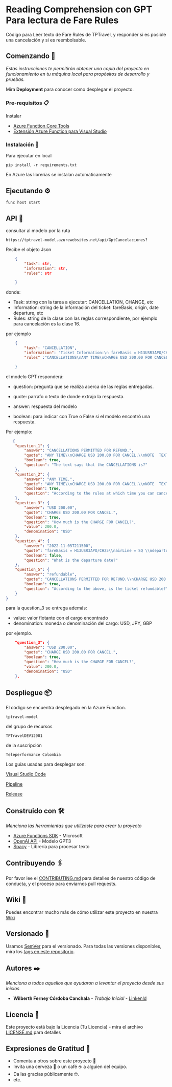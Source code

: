 # Reading Comprehension con GPT Para lectura de Fare Rules

Código para Leer texto de Fare Rules de TPTravel, y responder si es posible una cancelación y si es reembolsable. 


## Comenzando 🚀

_Estas instrucciones te permitirán obtener una copia del proyecto en funcionamiento en tu máquina local para propósitos de desarrollo y pruebas._

Mira **Deployment** para conocer como desplegar el proyecto.


### Pre-requisitos 📋

Instalar
- [Azure Function Core Tools](https://docs.microsoft.com/en-us/azure/azure-functions/functions-run-local?tabs=v4%2Cwindows%2Ccsharp%2Cportal%2Cbash)
- [Extensión Azure Function para Visual Studio](https://github.com/microsoft/vscode-azurefunctions)

### Instalación 🔧




Para ejecutar en local

```
pip install -r requirements.txt
```

En Azure las librerías se instalan automaticamente

## Ejecutando ⚙️

```
func host start
```

## API 🦉

consultar al modelo por la ruta

```
https://tptravel-model.azurewebsites.net/api/GptCancelaciones?
```

Recibe el objeto Json

```json
    {
        "task": str,
		"information": str,
		"rules": str

    }
```
donde:
- Task: string con la tarea a ejecutar: CANCELLATION, CHANGE, etc
- Information: string de la información del ticket: fareBasis, origin, date departure, etc
- Rules: string de la clase con las reglas correspondiente, por ejemplo para cancelación es la clase 16.

por ejemplo

```json
    {
        "task": "CANCELLATION",
		"information": "Ticket Information:\n fareBasis = H13USR3APO/CH25\n airLine = SQ \n departureDate = 2022-11-05T21:15:00\n route = origin: JFK\n destination: FRA \nticketNumber: 6185860002240\n ticketIssuanceDate: 2022-05-31T00:00:00+00:00\n reservationDate: 2022-05-05T21:15:00\n cancelationDate: 2022-05-10T02:15:00\n",
		"rules" :"CANCELLATIONS\nANY TIME\nCHARGE USD 200.00 FOR CANCEL.\nNOTE - TEXT BELOW NOT VALIDATED FOR AUTOPRICING.

    }
```

el modelo GPT responderá:
- question: pregunta que se realiza acerca de las reglas entregadas.

- quote: parrafo o texto de donde extrajo la respuesta.
- answer: respuesta del modelo
- boolean: para indicar con True o False si el modelo encontró una respuesta.

Por ejemplo: 

```json
   {
	"question_1": {
		"answer": "CANCELLATIONS PERMITTED FOR REFUND.",
		"quote": "ANY TIME\\nCHARGE USD 200.00 FOR CANCEL.\\nNOTE  TEXT BELOW NOT VALIDATED FOR AUTOPRICING.",
		"boolean": true,
		"question": "The text says that the CANCELLATIONS is?"
	},
	"question_2": {
		"answer": "ANY TIME.",
		"quote": "ANY TIME\\nCHARGE USD 200.00 FOR CANCEL.\\nNOTE  TEXT BELOW NOT VALIDATED FOR AUTOPRICING.",
		"boolean": true,
		"question": "According to the rules at which time you can cancel"
	},
	"question_3": {
		"answer": "USD 200.00",
		"quote": "CHARGE USD 200.00 FOR CANCEL.",
		"boolean": true,
		"question": "How much is the CHARGE FOR CANCEL?",
		"value": 200.0,
		"denomination": "USD"
	},
	"question_4": {
		"answer": "2022-11-05T211500",
		"quote": "fareBasis = H13USR3APO/CH25\\nairLine = SQ \\ndepartureDate = 2022-11-05T211500\\nroute = origin JFK\\ndestination FRA \\nticketNumber 6185860002240\\nticketIssuanceDate 2022-05-31T000000+0000\\nreservationDate 2022-05-05T211500\\ncancelationDate 2022-05-10T021500",
		"boolean": false,
		"question": "What is the departure date?"
	},
	"question_5": {
		"answer": "refundable",
		"quote": "CANCELLATIONS PERMITTED FOR REFUND.\\nCHARGE USD 200.00 FOR CANCEL.",
		"boolean": true,
		"question": "According to the above, is the ticket refundable?"
	}
}
```

para la question_3 se entrega además:

- value: valor flotante con el cargo encontrado
- denomination: moneda o denominación del cargo: USD, JPY, GBP

por ejemplo.

```json
	"question_3": {
		"answer": "USD 200.00",
		"quote": "CHARGE USD 200.00 FOR CANCEL.",
		"boolean": true,
		"question": "How much is the CHARGE FOR CANCEL?",
		"value": 200.0,
		"denomination": "USD"
	},
```




## Despliegue 📦

El código se encuentra desplegado en la Azure Function.

```
tptravel-model
```

del grupo de recursos

```
TPTravelDEV12901
```

de la suscripción

```
Teleperformance Colombia
```

Los guías usadas para desplegar son:

[Visual Studio Code](https://fecork.notion.site/Desplegar-c-digo-en-Azure-Function-con-Visual-Studio-Code-df55f8a586af43709ef499ab4dc298c4)

[Pipeline](https://fecork.notion.site/Pipeline-para-Azure-Function-4a46b6b2529a4311841d6a51516ecf2a)

[Release](https://fecork.notion.site/Release-para-Azure-Function-3203b3a312aa40a79c2074533fc252d5)

## Construido con 🛠️

_Menciona las herramientas que utilizaste para crear tu proyecto_

* [Azure Functions SDK](https://pypi.org/project/azure-functions/) - Microsoft
* [OpenAI API](https://openai.com/blog/openai-api/) - Modelo GPT3
* [Spacy](https://spacy.io) - Librería para procesar texto

## Contribuyendo 🖇️

Por favor lee el [CONTRIBUTING.md](https://gist.github.com/villanuevand/xxxxxx) para detalles de nuestro código de conducta, y el proceso para enviarnos pull requests.

## Wiki 📖

Puedes encontrar mucho más de cómo utilizar este proyecto en nuestra [Wiki](https://github.com/tu/proyecto/wiki)

## Versionado 📌

Usamos [SemVer](http://semver.org/) para el versionado. Para todas las versiones disponibles, mira los [tags en este repositorio](https://github.com/tu/proyecto/tags).

## Autores ✒️

_Menciona a todos aquellos que ayudaron a levantar el proyecto desde sus inicios_

* **Wilberth Ferney Córdoba Canchala** - *Trabajo Inicial* - [LinkenId](https://github.com/villanuevand)
## Licencia 📄

Este proyecto está bajo la Licencia (Tu Licencia) - mira el archivo [LICENSE.md](LICENSE.md) para detalles

## Expresiones de Gratitud 🎁

* Comenta a otros sobre este proyecto 📢
* Invita una cerveza 🍺 o un café ☕ a alguien del equipo. 
* Da las gracias públicamente 🤓.
* etc.